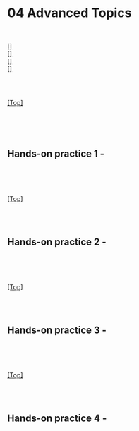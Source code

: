 # <span id='top'>04 Advanced Topics</span>

<br>

[[]](#)  
[[]](#)  
[[]](#)  
[[]](#)  

<br>


## <span id=''> </span>

[[Top]](#top)

<br>


<br>
<br>

## Hands-on practice 1 - 

      

<br>
<br>

## <span id=''></span>

[[Top]](#top)

<br>



<br>

## Hands-on practice 2 - 

<br>
<br>


## <span id=''></span>

[[Top]](#top)

<br>


<br>

## Hands-on practice 3 - 

<br>
<br>


## <span id=''></span>

[[Top]](#top)

<br>


<br>

## Hands-on practice 4 - 

